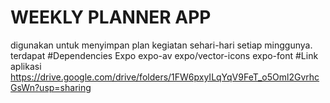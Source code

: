 # WEEKLY PLANNER APP
digunakan untuk menyimpan plan kegiatan sehari-hari setiap minggunya. terdapat
 #Dependencies Expo 
 expo-av
expo/vector-icons
expo-font
#Link aplikasi
https://drive.google.com/drive/folders/1FW6pxyILqYqV9FeT_o5Oml2GvrhcGsWn?usp=sharing
